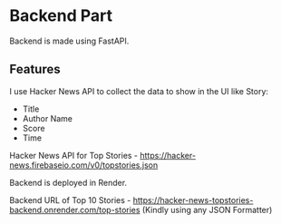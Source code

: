 # Backend Part

Backend is made using FastAPI.

## Features

I use Hacker News API to collect the data to show in the UI like Story: 
- Title
- Author Name
- Score
- Time

Hacker News API for Top Stories - https://hacker-news.firebaseio.com/v0/topstories.json

Backend is deployed in Render.

Backend URL of Top 10 Stories - https://hacker-news-topstories-backend.onrender.com/top-stories (Kindly using any JSON Formatter)

